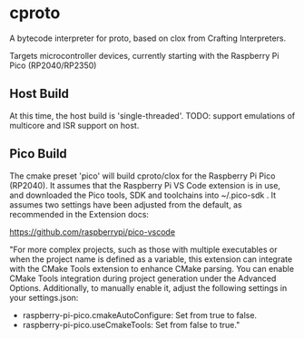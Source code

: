 # cproto

A bytecode interpreter for proto, based on clox from Crafting Interpreters.

Targets microcontroller devices, currently starting with the Raspberry Pi Pico (RP2040/RP2350)

## Host Build

At this time, the host build is 'single-threaded'. TODO: support emulations of multicore and ISR support on host.

## Pico Build

The cmake preset 'pico' will build cproto/clox for the Raspberry Pi Pico (RP2040). It assumes that the Raspberry Pi VS Code extension is in use, and downloaded the Pico tools, SDK and toolchains into ~/.pico-sdk . It assumes two settings have been adjusted from the default, as recommended in the Extension docs:

https://github.com/raspberrypi/pico-vscode

"For more complex projects, such as those with multiple executables or when the project name is defined as a variable, this extension can integrate with the CMake Tools extension to enhance CMake parsing. You can enable CMake Tools integration during project generation under the Advanced Options. Additionally, to manually enable it, adjust the following settings in your settings.json:

  - raspberry-pi-pico.cmakeAutoConfigure: Set from true to false.
  - raspberry-pi-pico.useCmakeTools: Set from false to true."
